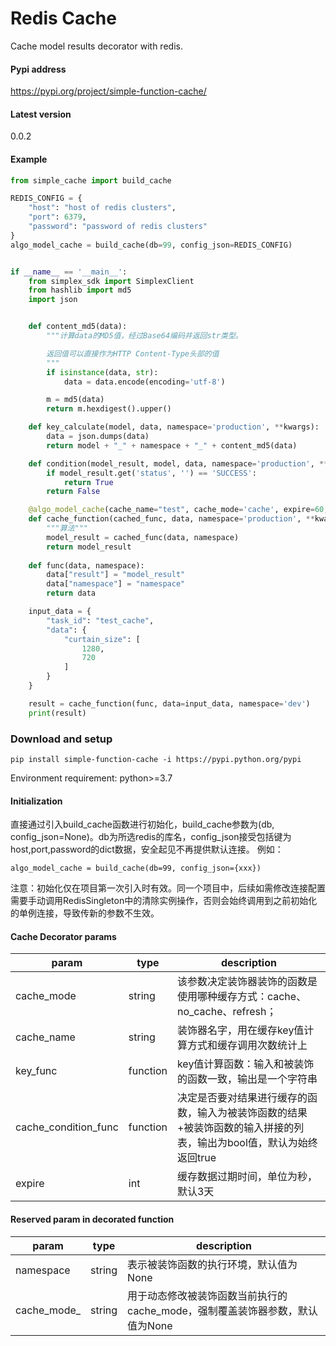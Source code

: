 # Redis Cache

Cache model results decorator with redis.


#### Pypi address

https://pypi.org/project/simple-function-cache/


#### Latest version

0.0.2


#### Example

```python
from simple_cache import build_cache

REDIS_CONFIG = {
    "host": "host of redis clusters",
    "port": 6379,
    "password": "password of redis clusters"
}
algo_model_cache = build_cache(db=99, config_json=REDIS_CONFIG)


if __name__ == '__main__':
    from simplex_sdk import SimplexClient
    from hashlib import md5
    import json


    def content_md5(data):
        """计算data的MD5值，经过Base64编码并返回str类型。

        返回值可以直接作为HTTP Content-Type头部的值
        """
        if isinstance(data, str):
            data = data.encode(encoding='utf-8')

        m = md5(data)
        return m.hexdigest().upper()

    def key_calculate(model, data, namespace='production', **kwargs):
        data = json.dumps(data)
        return model + "_" + namespace + "_" + content_md5(data)

    def condition(model_result, model, data, namespace='production', **kwargs):
        if model_result.get('status', '') == 'SUCCESS':
            return True
        return False

    @algo_model_cache(cache_name="test", cache_mode='cache', expire=60, key_func=key_calculate, cache_condition_func=condition)
    def cache_function(cached_func, data, namespace='production', **kwargs):
        """算法"""
        model_result = cached_func(data, namespace)
        return model_result
    
    def func(data, namespace):
        data["result"] = "model_result"
        data["namespace"] = "namespace"
        return data

    input_data = {
        "task_id": "test_cache",
        "data": {
            "curtain_size": [
                1280,
                720
            ]
        }
    }

    result = cache_function(func, data=input_data, namespace='dev')
    print(result)

```

### Download and setup

`pip install simple-function-cache -i https://pypi.python.org/pypi`

Environment requirement: python>=3.7

#### Initialization

直接通过引入build_cache函数进行初始化，build_cache参数为(db, config_json=None)。db为所选redis的库名，config_json接受包括键为host,port,password的dict数据，安全起见不再提供默认连接。
例如：

`algo_model_cache = build_cache(db=99, config_json={xxx})`

注意：初始化仅在项目第一次引入时有效。同一个项目中，后续如需修改连接配置需要手动调用RedisSingleton中的清除实例操作，否则会始终调用到之前初始化的单例连接，导致传新的参数不生效。

#### Cache Decorator params

| param        | type            |  description |
| ------------ | ---------------- | ------------ |
| cache_mode | string | 该参数决定装饰器装饰的函数是使用哪种缓存方式：cache、no_cache、refresh； |
| cache_name | string | 装饰器名字，用在缓存key值计算方式和缓存调用次数统计上 |
| key_func  | function | key值计算函数：输入和被装饰的函数一致，输出是一个字符串 |
| cache_condition_func | function | 决定是否要对结果进行缓存的函数，输入为被装饰函数的结果+被装饰函数的输入拼接的列表，输出为bool值，默认为始终返回true |
| expire | int | 缓存数据过期时间，单位为秒，默认3天 |


#### Reserved param in decorated function

| param        | type            |  description |
| ------------ | ---------------- | ------------ |
| namespace | string | 表示被装饰函数的执行环境，默认值为None |
| cache_mode_ | string | 用于动态修改被装饰函数当前执行的cache_mode，强制覆盖装饰器参数，默认值为None |
